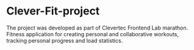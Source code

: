 # Clever-Fit-project
The project was developed as part of Clevertec Frontend Lab marathon. Fitness application for creating personal and collaborative workouts, tracking personal progress and load statistics.
